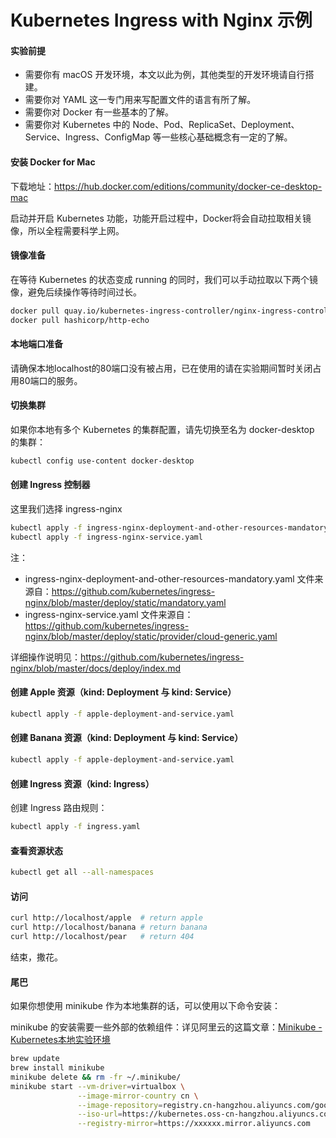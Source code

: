# Kubernetes Ingress with Nginx 示例

#### 实验前提

* 需要你有 macOS 开发环境，本文以此为例，其他类型的开发环境请自行搭建。
* 需要你对 YAML 这一专门用来写配置文件的语言有所了解。
* 需要你对 Docker 有一些基本的了解。
* 需要你对 Kubernetes 中的 Node、Pod、ReplicaSet、Deployment、Service、Ingress、ConfigMap 等一些核心基础概念有一定的了解。

#### 安装 Docker for Mac

下载地址：https://hub.docker.com/editions/community/docker-ce-desktop-mac

启动并开启 Kubernetes 功能，功能开启过程中，Docker将会自动拉取相关镜像，所以全程需要科学上网。

#### 镜像准备

在等待 Kubernetes 的状态变成 running 的同时，我们可以手动拉取以下两个镜像，避免后续操作等待时间过长。

```bash
docker pull quay.io/kubernetes-ingress-controller/nginx-ingress-controller:0.30.0
docker pull hashicorp/http-echo
```

#### 本地端口准备

请确保本地localhost的80端口没有被占用，已在使用的请在实验期间暂时关闭占用80端口的服务。

#### 切换集群

如果你本地有多个 Kubernetes 的集群配置，请先切换至名为 docker-desktop 的集群：

````bash
kubectl config use-content docker-desktop
````

#### 创建 Ingress 控制器

这里我们选择 ingress-nginx

```bash
kubectl apply -f ingress-nginx-deployment-and-other-resources-mandatory.yaml
kubectl apply -f ingress-nginx-service.yaml
```

注：
* ingress-nginx-deployment-and-other-resources-mandatory.yaml 文件来源自：https://github.com/kubernetes/ingress-nginx/blob/master/deploy/static/mandatory.yaml
* ingress-nginx-service.yaml 文件来源自：https://github.com/kubernetes/ingress-nginx/blob/master/deploy/static/provider/cloud-generic.yaml

详细操作说明见：https://github.com/kubernetes/ingress-nginx/blob/master/docs/deploy/index.md

#### 创建 Apple 资源（kind: Deployment 与 kind: Service）

```bash
kubectl apply -f apple-deployment-and-service.yaml
```

#### 创建 Banana 资源（kind: Deployment 与 kind: Service）

```bash
kubectl apply -f apple-deployment-and-service.yaml
```

#### 创建 Ingress 资源（kind: Ingress）

创建 Ingress 路由规则：

```bash
kubectl apply -f ingress.yaml
```

#### 查看资源状态
```bash
kubectl get all --all-namespaces
```

#### 访问

```bash
curl http://localhost/apple  # return apple
curl http://localhost/banana # return banana
curl http://localhost/pear   # return 404
```

结束，撒花。

#### 尾巴

如果你想使用 minikube 作为本地集群的话，可以使用以下命令安装：

minikube 的安装需要一些外部的依赖组件：详见阿里云的这篇文章：[Minikube - Kubernetes本地实验环境](https://yq.aliyun.com/articles/221687)

```bash
brew update
brew install minikube
minikube delete && rm -fr ~/.minikube/
minikube start --vm-driver=virtualbox \
               --image-mirror-country cn \
               --image-repository=registry.cn-hangzhou.aliyuncs.com/google_containers \
               --iso-url=https://kubernetes.oss-cn-hangzhou.aliyuncs.com/minikube/iso/minikube-v1.7.3.iso \
               --registry-mirror=https://xxxxxx.mirror.aliyuncs.com
```